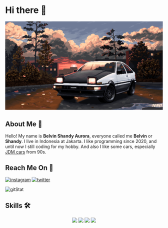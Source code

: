 # Hi there 👋

<p align="center">
    <img src="tofu.gif" alt="tofu-car" style:"width:600px;"/>
</p>

## About Me 👦

Hello! My name is **Belvin Shandy Aurora**, everyone called me **Belvin** or **Shandy**. I live in Indonesia at Jakarta. I like programming since 2020, and until now I still coding for my hobby. And also I like some cars, especially <a href='https://en.wikipedia.org/wiki/Japanese_domestic_market'>JDM cars</a> from 90s.

## Reach Me On 📱

[![instagram](https://img.shields.io/badge/Instagram-E4405F?style=for-the-badge&logo=instagram&logoColor=white)](https://www.instagram.com/vin.bel)
[![twitter](https://img.shields.io/badge/LinkedIn-1DA1F2?style=for-the-badge&logo=linkedin&logoColor=white)](https://www.linkedin.com/in/belshandy/)

![gitStat](https://github-readme-stats.vercel.app/api?username=dizzyme09&show_icons=true&theme=bear)

## Skills 🛠

<p align="center">
    <img src="https://img.icons8.com/color/48/000000/c-plus-plus-logo.png"/>
    <img src="https://img.icons8.com/color/48/000000/python--v1.png"/>
    <img src="https://img.icons8.com/color/48/000000/java-coffee-cup-logo--v1.png"/>
    <img src="https://img.icons8.com/color/48/000000/django.png"/>
</p>
